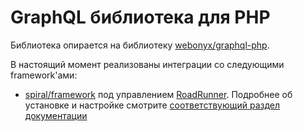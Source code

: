 # GraphQL библиотека для PHP

Библиотека опирается на библиотеку [webonyx/graphql-php](https://github.com/webonyx/graphql-php).

В настоящий момент реализованы интеграции со следующими framework'ами:
- [spiral/framework](https://spiral.dev/) под управлением [RoadRunner](https://roadrunner.dev/). Подробнее об установке и настройке смотрите [соответствующий раздел документации](spiral/index.md)
